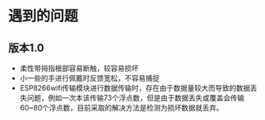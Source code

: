 # 遇到的问题
## 版本1.0
- 柔性带拇指根部容易断触，较容易损坏
- 小一些的手进行佩戴时反馈宽松，不容易捕捉
- ESP8266wifi传输模块进行数据传输时，存在由于数据量较大而导致的数据丢失问题，例如一次本该传输73个浮点数，但是由于数据丢失或覆盖会传输60~80个浮点数，目前采取的解决方法是检测为损坏数据就丢弃。